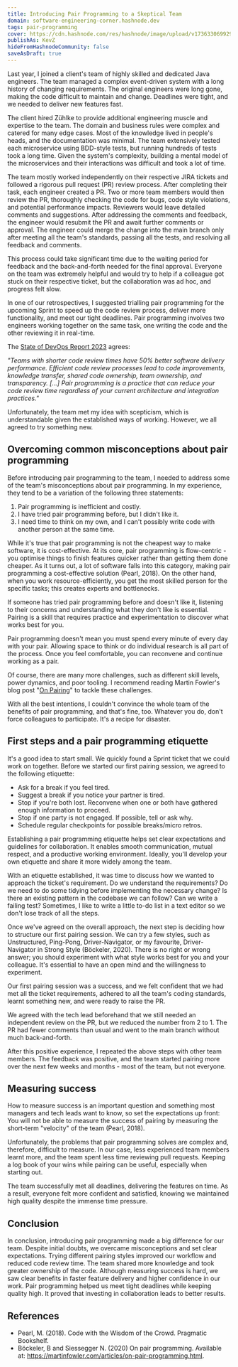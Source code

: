 ```yaml
---
title: Introducing Pair Programming to a Skeptical Team
domain: software-engineering-corner.hashnode.dev
tags: pair-programming
cover: https://cdn.hashnode.com/res/hashnode/image/upload/v1736330699291/AM4BRYqI6.jpg?auto=format
publishAs: KevZ
hideFromHashnodeCommunity: false
saveAsDraft: true
---
```


Last year, I joined a client's team of highly skilled and dedicated Java engineers.
The team managed a complex event-driven system with a long history of changing requirements.
The original engineers were long gone, making the code difficult to maintain and change.
Deadlines were tight, and we needed to deliver new features fast.

The client hired Zühlke to provide additional engineering muscle and expertise to the team.
The domain and business rules were complex and catered for many edge cases.
Most of the knowledge lived in people's heads, and the documentation was minimal.
The team extensively tested each microservice using BDD-style tests, but running hundreds of tests took a long time.
Given the system's complexity, building a mental model of the microservices and their interactions was difficult and took a lot of time.

The team mostly worked independently on their respective JIRA tickets and followed a rigorous pull request (PR) review process.
After completing their task, each engineer created a PR.
Two or more team members would then review the PR, thoroughly checking the code for bugs, code style violations, and potential performance impacts.
Reviewers would leave detailed comments and suggestions.
After addressing the comments and feedback, the engineer would resubmit the PR and await further comments or approval.
The engineer could merge the change into the main branch only after meeting all the team's standards, passing all the tests, and resolving all feedback and comments.

This process could take significant time due to the waiting period for feedback and the back-and-forth needed for the final approval.
Everyone on the team was extremely helpful and would try to help if a colleague got stuck on their respective ticket, but the collaboration was ad hoc, and progress felt slow.

In one of our retrospectives, I suggested trialling pair programming for the upcoming Sprint to speed up the code review process, deliver more functionality, and meet our tight deadlines.
Pair programming involves two engineers working together on the same task, one writing the code and the other reviewing it in real-time.

The [State of DevOps Report 2023](https://dora.dev/research/2023/dora-report/) agrees:

_"Teams with shorter code review times have 50% better software delivery performance. Efficient code review processes lead to code improvements, knowledge transfer, shared code ownership, team ownership, and transparency. [...] Pair programming is a practice that can reduce your code review time regardless of your current architecture and integration practices."_

Unfortunately, the team met my idea with scepticism, which is understandable given the established ways of working.
However, we all agreed to try something new.

## Overcoming common misconceptions about pair programming

Before introducing pair programming to the team, I needed to address some of the team's misconceptions about pair programming.
In my experience, they tend to be a variation of the following three statements: 

1. Pair programming is inefficient and costly.
1. I have tried pair programming before, but I didn't like it.
1. I need time to think on my own, and I can't possibly write code with another person at the same time.

While it's true that pair programming is not the cheapest way to make software, it is cost-effective.
At its core, pair programming is flow-centric - you optimise things to finish features quicker rather than getting them done cheaper.
As it turns out, a lot of software falls into this category, making pair programming a cost-effective solution (Pearl, 2018).
On the other hand, when you work resource-efficiently, you get the most skilled person for the specific tasks; this creates experts and bottlenecks.

If someone has tried pair programming before and doesn't like it, listening to their concerns and understanding what they don't like is essential.
Pairing is a skill that requires practice and experimentation to discover what works best for you.

Pair programming doesn't mean you must spend every minute of every day with your pair.
Allowing space to think or do individual research is all part of the process. Once you feel comfortable, you can reconvene and continue working as a pair.

Of course, there are many more challenges, such as different skill levels, power dynamics, and poor tooling.
I recommend reading Martin Fowler's blog post "[On Pairing](https://martinfowler.com/articles/on-pair-programming.html#Challenges)" to tackle these challenges. 

With all the best intentions, I couldn't convince the whole team of the benefits of pair programming, and that's fine, too.
Whatever you do, don't force colleagues to participate.
It's a recipe for disaster.

## First steps and a pair programming etiquette

It's a good idea to start small.
We quickly found a Sprint ticket that we could work on together.
Before we started our first pairing session, we agreed to the following etiquette:

* Ask for a break if you feel tired.
* Suggest a break if you notice your partner is tired.
* Stop if you're both lost. Reconvene when one or both have gathered enough information to proceed.
* Stop if one party is not engaged. If possible, tell or ask why.
* Schedule regular checkpoints for possible breaks/micro retros.

Establishing a pair programming etiquette helps set clear expectations and guidelines for collaboration.
It enables smooth communication, mutual respect, and a productive working environment.
Ideally, you'll develop your own etiquette and share it more widely among the team.

With an etiquette established, it was time to discuss how we wanted to approach the ticket's requirement.
Do we understand the requirements?
Do we need to do some tidying before implementing the necessary change?
Is there an existing pattern in the codebase we can follow?
Can we write a failing test?
Sometimes, I like to write a little to-do list in a text editor so we don't lose track of all the steps.

Once we've agreed on the overall approach, the next step is deciding how to structure our first pairing session.
We can try a few styles, such as Unstructured, Ping-Pong, Driver-Navigator, or my favourite, Driver-Navigator in Strong Style (Böckeler, 2020).
There is no right or wrong answer; you should experiment with what style works best for you and your colleague.
It's essential to have an open mind and the willingness to experiment.

Our first pairing session was a success, and we felt confident that we had met all the ticket requirements, adhered to all the team's coding standards, learnt something new, and were ready to raise the PR. 

We agreed with the tech lead beforehand that we still needed an independent review on the PR, but we reduced the number from 2 to 1.
The PR had fewer comments than usual and went to the main branch without much back-and-forth.

After this positive experience, I repeated the above steps with other team members.
The feedback was positive, and the team started pairing more over the next few weeks and months - most of the team, but not everyone.

## Measuring success

How to measure success is an important question and something most managers and tech leads want to know, so set the expectations up front: You will not be able to measure the success of pairing by measuring the short-term "velocity" of the team (Pearl, 2018).

Unfortunately, the problems that pair programming solves are complex and, therefore, difficult to measure.
In our case, less experienced team members learnt more, and the team spent less time reviewing pull requests.
Keeping a log book of your wins while pairing can be useful, especially when starting out.

The team successfully met all deadlines, delivering the features on time.
As a result, everyone felt more confident and satisfied, knowing we maintained high quality despite the immense time pressure.

## Conclusion

In conclusion, introducing pair programming made a big difference for our team.
Despite initial doubts, we overcame misconceptions and set clear expectations.
Trying different pairing styles improved our workflow and reduced code review time.
The team shared more knowledge and took greater ownership of the code.
Although measuring success is hard, we saw clear benefits in faster feature delivery and higher confidence in our work.
Pair programming helped us meet tight deadlines while keeping quality high.
It proved that investing in collaboration leads to better results.

## References

* Pearl, M. (2018). Code with the Wisdom of the Crowd. Pragmatic Bookshelf.
* Böckeler, B and Siessegger N. (2020) On pair programming. Available at: https://martinfowler.com/articles/on-pair-programming.html.

